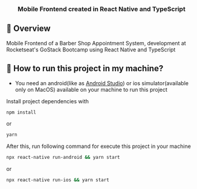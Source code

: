 <h3 align="center">
  Mobile Frontend created in React Native and TypeScript
</h3>

## 🥳 Overview

Mobile Frontend of a Barber Shop Appointment System, development at Rocketseat's GoStack Bootcamp using React Native and TypeScript

## 👾 How to run this project in my machine?

- You need an android(like as [Android Studio](https://www.youtube.com/watch?v=vAV4Vy4jfkc&t=8s)) or ios simulator(available only on MacOS) available on your machine to run this project

Install project dependencies with

```bash
npm install
```

or

```bash
yarn
```

After this, run following command for execute this project in your machine

```bash
npx react-native run-android && yarn start
```

or

```bash
npx react-native run-ios && yarn start
```
